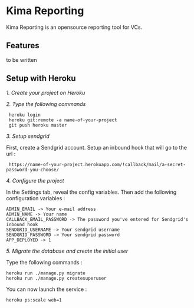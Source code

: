 Kima Reporting
==================

Kima Reporting is an opensource reporting tool for VCs.

Features
----------
to be written

Setup with Heroku
-------------------
*1. Create your project on Heroku*

*2. Type the following commands*

     heroku login
     heroku git:remote -a name-of-your-project
     git push heroku master

*3. Setup sendgrid*

First, create a Sendgrid account. Setup an inbound hook that will go to the url :

     https://name-of-your-project.herokuapp.com/!callback/mail/a-secret-password-you-choose/

*4. Configure the project*

In the Settings tab, reveal the config variables. Then add the following configuration variables :

    ADMIN_EMAIL -> Your e-mail address
    ADMIN_NAME -> Your name
    CALLBACK_EMAIL_PASSWORD -> The password you've entered for Sendgrid's inbound hook
    SENDGRID_USERNAME -> Your sendgrid username
    SENDGRID_PASSWORD -> Your sendgrid password
    APP_DEPLOYED -> 1

*5. Migrate the database and create the initial user*

Type the following commands :

    heroku run ./manage.py migrate
    heroku run ./manage.py createsuperuser

You can now launch the service :

    heroku ps:scale web=1